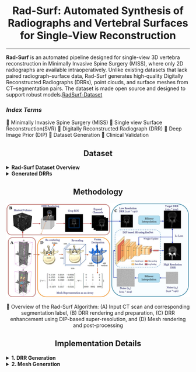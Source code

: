 <h1 align="center">Rad-Surf: Automated Synthesis of Radiographs and Vertebral Surfaces for Single-View Reconstruction
</h1>

<p  align="center">  

---

**Rad-Surf** is an automated pipeline designed for single-view 3D vertebra reconstruction in Minimally Invasive Spine Surgery (MISS), where only 2D radiographs are available intraoperatively. Unlike existing datasets that lack paired radiograph–surface data, Rad-Surf generates high-quality Digitally Reconstructed Radiographs (DRRs), point clouds, and surface meshes from CT–segmentation pairs. The dataset is made open source and designed to support robust models.[RadSurf-Dataset](https://drive.google.com/drive/folders/1YBzQlRE8mZOfmKDpoc9omabz6GCIIJbH?usp=sharing) 

<h3 > <i>Index Terms</i> </h3> 

  :diamond_shape_with_a_dot_inside: Minimally Invasive Spine Surgery (MISS)
  :diamond_shape_with_a_dot_inside: Single view Surface Reconstruction(SVR)
  :diamond_shape_with_a_dot_inside: Digitally Reconstructed Radiograph (DRR) 
  :diamond_shape_with_a_dot_inside: Deep Image Prior (DIP)
  :diamond_shape_with_a_dot_inside: Dataset Generation 
  :diamond_shape_with_a_dot_inside: Clinical Validation

</div>

</div>
</details>

<h2 align="center">Dataset</h2>

<details>
<summary><b>Rad-Surf Dataset Overview</b></summary>

The **Rad-Surf** dataset for lumbar vertebrae single-view reconstruction includes:  
- **475 unique DRR–mesh pairs**  
- **24 DRRs per mesh**  
- **Total: 11,400 DRR–mesh pairs**  


You can download the dataset from the following link:

🔗 [RadSurf-Dataset](https://drive.google.com/drive/folders/1YBzQlRE8mZOfmKDpoc9omabz6GCIIJbH?usp=sharing) 
</details>
<details>
<summary><b>Generated DRRs</b></summary>

<p align="center">
  <img src="DRR.png" alt="Generated DRR" width="60%">
</p>

<div align="center">
  Example of  DRRs generated from CT and segmentation using 3D Slicer.
</div>

<details>
<summary><b>Generated Meshes</b></summary>

<p align="center">
  <img src="mesh.png" alt="Generated Meshes" width="60%">
</p>

<div align="center">
  Example of surface meshes generated from CT and segmentation using 3D Slicer.
</div>

</details>

</details>

## <div align="center">Methodology</div>

<p align="center">
  <img src="Methodology_RadSurf.jpg">
</p>
<div align = "center">

:small_orange_diamond: Overview of the Rad-Surf Algorithm: (A) Input CT scan and corresponding segmentation label, (B) DRR rendering and preparation, (C) DRR enhancement using
DIP-based super-resolution, and (D) Mesh rendering and post-processing 
</div>

## <div align="center">Implementation Details</div>

<details>
<summary><b>1. DRR Generation</b></summary>
DRRs are synthesized from CT volumes. The CTs with the corresponding segmentation labels should be as follows:
  
```bash
VerSe/
├── verse004/
│ ├── ct.nii.gz # CT volume
│ └── segmentation.nii.gz # Corresponding vertebra mask
├── verse005/
│ ├── ct.nii.gz
│ └── segmentation.nii.gz
```
To render the DRRs, this command can be called:

```bash
RadSurf/
└── DRR_Generation/
    ├── 1_Mask_volume.py      # Applies segmentation masking
    ├── 2_Render_DRR.py       # Uses 3D Slicer to render DRRs
    └── 3_Capture_DRR.py      # Saves projected DRRs
```

</details>



</details>

<details>
<summary><b>2. Mesh Generation </b></summary>


</details>



